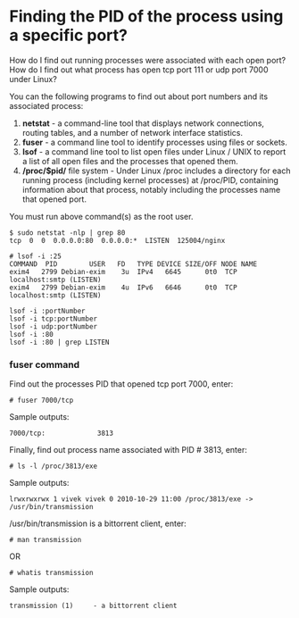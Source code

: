 # Finding the PID of the process using a specific port?

How do I find out running processes were associated with each open port? How do I find out what process has open tcp port 111 or udp port 7000 under Linux?

You can the following programs to find out about port numbers and its associated process:

1. **netstat** - a command-line tool that displays network connections, routing tables, and a number of network interface statistics.
2. **fuser** - a command line tool to identify processes using files or sockets.
3. **lsof** - a command line tool to list open files under Linux / UNIX to report a list of all open files and the processes that opened them.
4. **/proc/$pid/** file system - Under Linux /proc includes a directory for each running process (including kernel processes) at /proc/PID, containing information about that process, notably including the processes name that opened port.

You must run above command(s) as the root user.


```
$ sudo netstat -nlp | grep 80
tcp  0  0  0.0.0.0:80  0.0.0.0:*  LISTEN  125004/nginx
```

```
# lsof -i :25
COMMAND  PID        USER   FD   TYPE DEVICE SIZE/OFF NODE NAME
exim4   2799 Debian-exim    3u  IPv4   6645      0t0  TCP localhost:smtp (LISTEN)
exim4   2799 Debian-exim    4u  IPv6   6646      0t0  TCP localhost:smtp (LISTEN)
```

```
lsof -i :portNumber
lsof -i tcp:portNumber
lsof -i udp:portNumber
lsof -i :80
lsof -i :80 | grep LISTEN
```

### fuser command

Find out the processes PID that opened tcp port 7000, enter:
```
# fuser 7000/tcp
```

Sample outputs:
```
7000/tcp:             3813
```
Finally, find out process name associated with PID # 3813, enter:
```
# ls -l /proc/3813/exe
```
Sample outputs:
```
lrwxrwxrwx 1 vivek vivek 0 2010-10-29 11:00 /proc/3813/exe -> /usr/bin/transmission
```
/usr/bin/transmission is a bittorrent client, enter:
```
# man transmission
```
OR
```
# whatis transmission
```
Sample outputs:
```
transmission (1)     - a bittorrent client
```